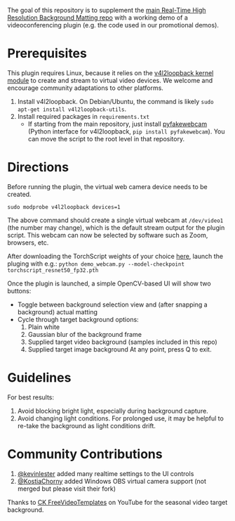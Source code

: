 The goal of this repository is to supplement the [main Real-Time High Resolution Background Matting repo](https://github.com/PeterL1n/BackgroundMattingV2) with a working demo of a videoconferencing plugin (e.g. the code used in our promotional demos).

# Prerequisites
This plugin requires Linux, because it relies on the [v4l2loopback kernel module](https://github.com/umlaeute/v4l2loopback) to create and stream to virtual video devices. We welcome and encourage community adaptations to other platforms.

1. Install v4l2loopback. On Debian/Ubuntu, the command is likely `sudo apt-get install v4l2loopback-utils`.
2. Install required packages in `requirements.txt`
   - If starting from the main repository, just install [pyfakewebcam](https://github.com/jremmons/pyfakewebcam) (Python interface for v4l2loopback, `pip install pyfakewebcam`). You can move the script to the root level in that repository.

# Directions
Before running the plugin, the virtual web camera device needs to be created. 
```
sudo modprobe v4l2loopback devices=1
```
The above command should create a single virtual webcam at `/dev/video1` (the number may change), which is the default stream output for the plugin script. This webcam can now be selected by software such as Zoom, browsers, etc.

After downloading the TorchScript weights of your choice [here](https://drive.google.com/drive/u/1/folders/1cbetlrKREitIgjnIikG1HdM4x72FtgBh), launch the pluging with e.g.:
```python demo_webcam.py --model-checkpoint torchscript_resnet50_fp32.pth```

Once the plugin is launched, a simple OpenCV-based UI will show two buttons:
- Toggle between background selection view and (after snapping a background) actual matting
- Cycle through target background options:
  1. Plain white
  2. Gaussian blur of the background frame
  3. Supplied target video background (samples included in this repo)
  4. Supplied target image background
At any point, press Q to exit.

# Guidelines
For best results:
1. Avoid blocking bright light, especially during background capture.
2. Avoid changing light conditions. For prolonged use, it may be helpful to re-take the background as light conditions drift.

# Community Contributions
1. [@kevinlester](https://github.com/kevinlester/BGMv2-webcam-plugin-linux) added many realtime settings to the UI controls
2. [@KostiaChorny](https://github.com/KostiaChorny/BGMv2-webcam-plugin-linux) added Windows OBS virtual camera support (not merged but please visit their fork)

Thanks to [CK FreeVideoTemplates](https://www.youtube.com/watch?v=DHRUNWdf3ms) on YouTube for the seasonal video target background.